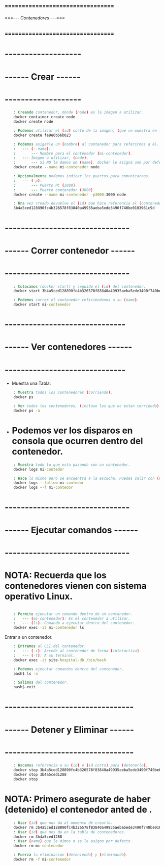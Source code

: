 ### ================================ ###
###### ===--- Contenedores ---=== ######
### ================================ ###

# ------------------- #
# ------ Crear ------ #
# ------------------- #

<!-- Crear (contenedor) a partir de una imagen -->

```bat
	: Creando contenedor, donde (node) es la imagen a utilizar.
	docker container create node
	docker create node

	: Podemos utilizar el (id) corto de la imagen, (que se muestra en la tabla de imagenes).
	docker create fe9e0b56b023

	: Podemos asigarle un (nombre) al contenedor para referirnos a el.
	:	--- (--name): 
	:		--- Nombre para el contenedor (mi-contenedor).
	:	--- Imagen a utilizar, (node).
	: 		--- Si NO le damos un (name), docker le asigna uno por defecto.
	docker create --name mi-contenedor node

	: Opcionalmente podemos indicar los puertos para comunicarnos.
	:	--- (-p): 
	:		--- Puerto PC (3000).
	:		--- Puerto contenedor (3000).
	docker create --name mi-contenedor -p3000:3000 node
```

<!-- Devuelve el (id) del contenedor. -->

```bat
	: Una vez creado devuelve el (id) que hace referencia al (contenedor).
	3b4a5ced128890fc4b326578f83840a49935aeba5ede3490f740be0103961c9d
```

# ------------------------------- #
# ------ Correr contenedor ------ #
# ------------------------------- #

```bat
	: Colocamos [docker start] y seguido el (id) del contenedor.
	docker start 3b4a5ced128890fc4b326578f83840a49935aeba5ede3490f740be0103961c9d

	: Podemos correr el contenedor refiriendonos a su (name).
	docker start mi-contenedor
```

# ------------------------------ #
# ------ Ver contenedores ------ #
# ------------------------------ #

- Muestra una Tabla: 
<!--
	--- (id): El id de los contenedores que tenemos, (Es mas corto y funciona como que el id grande).
	--- (image): La imagen, (plantilla) del contenedor.
	--- (commant): Comando que utiliza el contenedor para poder ejecutarse.
	--- (created): Cuando fue creado el contenedor.
	--- (status): Estado del contenedor, (corriendo o no)
	--- (posts): Puerto que utiliza para que otros clientes se conecten a el, (si se encuentra corriendo).
	--- (names): Nombre del contenedor.
-->

```bat
	: Muestra todos los contenedores (corriendo).
	docker ps

	: Ver todos los contenedores, (incluso los que no estan corriendo).
	docker ps -a
```

- # Podemos ver los disparos en consola que ocurren dentro del contenedor.
<!--
	--- Warnings.
	--- Errores.
	--- Mensajes.
-->

```bat
	: Muestra todo lo que esta pasando con un contenedor.
	docker logs mi-contedor

	: Hace lo mismo pero se encuentra a la escucha. Puedes salir con (CTRL + C).
	docker logs --follow mi-contedor
	docker logs --f mi-contedor
```

# ------------------------------- #
# ------ Ejecutar comandos ------ #
# ------------------------------- #

# NOTA: Recuerda que los contenedores vienen con sistema operativo Linux.

```bat

	: Permite ejecutar un comando dentro de un contenedor.
	:	--- (mi-contenedor): Es el contenedor a utilizar.
	:	--- (ls): Comando a ejecutar dentro del contenedor.
	docker exec -it mi-contenedor ls
```

Entrar a un contenedor.

```bat
	: Entramos al CLI del contenedor.
	:	--- (-i): Accede al contenedor de forma (interactiva).
	:	--- (-t): A su terminal.
	docker exec -it site-hospital-db /bin/bash

	: Podemos ejecutar comandos dentro del contenedor.
	bash$ ls -a

	: Salimos del contenedor.
	bash$ exit
```

# -------------------------------- #
# ------ Detener y Eliminar ------ #
# -------------------------------- #

```bat
	: Hacemos referencia a su (id) o (id corto) para (detenerlo).
	docker stop 3b4a5ced128890fc4b326578f83840a49935aeba5ede3490f740be0103961c9d
	docker stop 3b4a5ced1288
	docker stop 
```

# NOTA: Primero asegurate de haber (detenido) el contenedor anted de [](Eliminarlo).

```bat
	: Usar (id) que nos da al momento de crearlo.
	docker rm 3b4a5ced128890fc4b326578f83840a49935aeba5ede3490f740be0103961c9d
	: Usar (id) que nos da en la tabla de contenedores.
	docker rm 3b4a5ced1288
	: Usar (name) que le dimos o se le asigno por defecto.
	docker rm mi-contenedor

	: Fuerza la eliminacion (deteniendo) y (eliminando).
	docker rm -f mi-contenedor
```